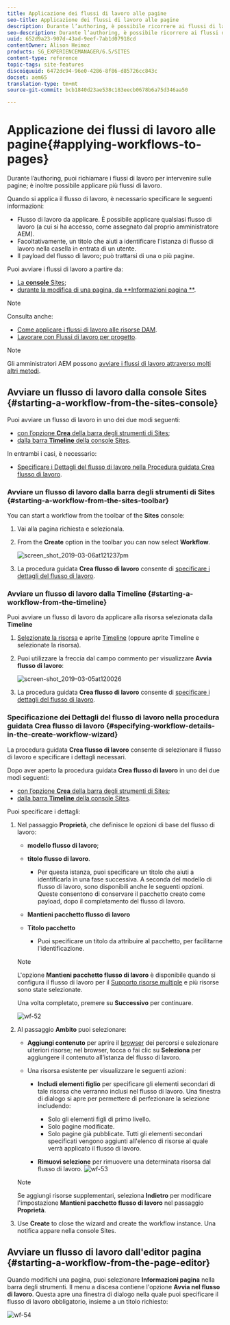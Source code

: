 ```yaml
---
title: Applicazione dei flussi di lavoro alle pagine
seo-title: Applicazione dei flussi di lavoro alle pagine
description: Durante l’authoring, è possibile ricorrere ai flussi di lavoro per intraprendere azioni sulle pagine; è inoltre possibile applicare più di un flusso di lavoro.
seo-description: Durante l’authoring, è possibile ricorrere ai flussi di lavoro per intraprendere azioni sulle pagine; è inoltre possibile applicare più di un flusso di lavoro.
uuid: 652d9a23-907d-43ad-9eef-7ab1d07918cd
contentOwner: Alison Heimoz
products: SG_EXPERIENCEMANAGER/6.5/SITES
content-type: reference
topic-tags: site-features
discoiquuid: 6472dc94-96e0-4286-8f86-d85726cc843c
docset: aem65
translation-type: tm+mt
source-git-commit: bcb1840d23ae538c183eecb0678b6a75d346aa50

---
```



# Applicazione dei flussi di lavoro alle pagine{#applying-workflows-to-pages}

Durante l’authoring, puoi richiamare i flussi di lavoro per intervenire sulle pagine; è inoltre possibile applicare più flussi di lavoro.

Quando si applica il flusso di lavoro, è necessario specificare le seguenti informazioni:

* Flusso di lavoro da applicare.
È possibile applicare qualsiasi flusso di lavoro (a cui si ha accesso, come assegnato dal proprio amministratore AEM).
* Facoltativamente, un titolo che aiuti a identificare l&#39;istanza di flusso di lavoro nella casella in entrata di un utente.
* Il payload del flusso di lavoro; può trattarsi di una o più pagine.

Puoi avviare i flussi di lavoro a partire da:

* [La **console** Sites](#starting-a-workflow-from-the-sites-console);
* [durante la modifica di una pagina, da **Informazioni pagina **](#starting-a-workflow-from-the-page-editor).

>[!NOTE]
>
>Consulta anche:
>
>* [Come applicare i flussi di lavoro alle risorse DAM](/help/assets/assets-workflow.md).
>* [Lavorare con Flussi di lavoro per progetto](/help/sites-authoring/projects-with-workflows.md).
>



>[!NOTE]
>
>Gli amministratori AEM possono [avviare i flussi di lavoro attraverso molti altri metodi](/help/sites-administering/workflows-starting.md).

## Avviare un flusso di lavoro dalla console Sites {#starting-a-workflow-from-the-sites-console}

Puoi avviare un flusso di lavoro in uno dei due modi seguenti:

* [con l’opzione **Crea** della barra degli strumenti di Sites](#starting-a-workflow-from-the-sites-toolbar);
* [dalla barra **Timeline** della console Sites](#starting-a-workflow-from-the-timeline).

In entrambi i casi, è necessario:

* [Specificare i Dettagli del flusso di lavoro nella Procedura guidata Crea flusso di lavoro](#specifying-workflow-details-in-the-create-workflow-wizard).

### Avviare un flusso di lavoro dalla barra degli strumenti di Sites {#starting-a-workflow-from-the-sites-toolbar}

You can start a workflow from the toolbar of the **Sites** console:

1. Vai alla pagina richiesta e selezionala.

1. From the **Create** option in the toolbar you can now select **Workflow**.

   ![screen_shot_2019-03-06at121237pm](assets/screen_shot_2019-03-06at121237pm.png)

1. La procedura guidata **Crea flusso di lavoro** consente di [specificare i dettagli del flusso di lavoro](#specifying-workflow-details-in-the-create-workflow-wizard).

### Avviare un flusso di lavoro dalla Timeline {#starting-a-workflow-from-the-timeline}

Puoi avviare un flusso di lavoro da applicare alla risorsa selezionata dalla **Timeline** 

1. [Selezionate la risorsa](/help/sites-authoring/basic-handling.md#viewingandselectingyourresources) e aprite [Timeline](/help/sites-authoring/basic-handling.md#timeline) (oppure aprite Timeline e selezionate la risorsa).
1. Puoi utilizzare la freccia dal campo commento per visualizzare **Avvia flusso di lavoro**:

   ![screen-shot_2019-03-05at120026](assets/screen-shot_2019-03-05at120026.png)

1. La procedura guidata **Crea flusso di lavoro** consente di [specificare i dettagli del flusso di lavoro](#specifying-workflow-details-in-the-create-workflow-wizard).

### Specificazione dei Dettagli del flusso di lavoro nella procedura guidata Crea flusso di lavoro {#specifying-workflow-details-in-the-create-workflow-wizard}

La procedura guidata **Crea flusso di lavoro** consente di selezionare il flusso di lavoro e specificare i dettagli necessari.

Dopo aver aperto la procedura guidata **Crea flusso di lavoro** in uno dei due modi seguenti:

* [con l’opzione **Crea** della barra degli strumenti di Sites](#starting-a-workflow-from-the-sites-toolbar);
* [dalla barra **Timeline** della console Sites](#starting-a-workflow-from-the-timeline).

Puoi specificare i dettagli:

1. Nel passaggio **Proprietà**, che definisce le opzioni di base del flusso di lavoro:

   * **modello flusso di lavoro**;
   * **titolo flusso di lavoro**.

      * Per questa istanza, puoi specificare un titolo che aiuti a identificarla in una fase successiva.
   A seconda del modello di flusso di lavoro, sono disponibili anche le seguenti opzioni. Queste consentono di conservare il pacchetto creato come payload, dopo il completamento del flusso di lavoro.

   * **Mantieni pacchetto flusso di lavoro**
   * **Titolo pacchetto**

      * Puoi specificare un titolo da attribuire al pacchetto, per facilitarne l&#39;identificazione.
   >[!NOTE]
   >
   >L&#39;opzione **Mantieni pacchetto flusso di lavoro** è disponibile quando si configura il flusso di lavoro per il [Supporto risorse multiple](/help/sites-developing/workflows-models.md#configuring-a-workflow-for-multi-resource-support) e più risorse sono state selezionate.

   Una volta completato, premere su **Successivo** per continuare.

   ![wf-52](assets/wf-52.png)

1. Al passaggio **Ambito** puoi selezionare:

   * **Aggiungi contenuto** per aprire il [browser](/help/sites-authoring/author-environment-tools.md#path-browser) dei percorsi e selezionare ulteriori risorse; nel browser, tocca o fai clic su **Seleziona** per aggiungere il contenuto all’istanza del flusso di lavoro.

   * Una risorsa esistente per visualizzare le seguenti azioni:

      * **Includi elementi figlio** per specificare gli elementi secondari di tale risorsa che verranno inclusi nel flusso di lavoro.
Una finestra di dialogo si apre per permettere di perfezionare la selezione includendo:

         * Solo gli elementi figli di primo livello.
         * Solo pagine modificate.
         * Solo pagine già pubblicate.
         Tutti gli elementi secondari specificati vengono aggiunti all&#39;elenco di risorse al quale verrà applicato il flusso di lavoro.

      * **Rimuovi selezione** per rimuovere una determinata risorsa dal flusso di lavoro.
   ![wf-53](assets/wf-53.png)

   >[!NOTE]
   >
   >Se aggiungi risorse supplementari, seleziona **Indietro** per modificare l&#39;impostazione **Mantieni pacchetto flusso di lavoro** nel passaggio **Proprietà**.

1. Use **Create** to close the wizard and create the workflow instance. Una notifica appare nella console Sites.

## Avviare un flusso di lavoro dall&#39;editor pagina {#starting-a-workflow-from-the-page-editor}

Quando modifichi una pagina, puoi selezionare **Informazioni pagina** nella barra degli strumenti. Il menu a discesa contiene l&#39;opzione **Avvia nel flusso di lavoro**. Questa apre una finestra di dialogo nella quale puoi specificare il flusso di lavoro obbligatorio, insieme a un titolo richiesto:

![wf-54](assets/wf-54.png)
